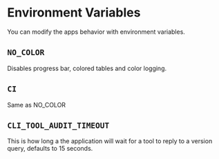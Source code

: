 # Environment Variables

You can modify the apps behavior with environment variables.

## `NO_COLOR`
Disables progress bar, colored tables and color logging.

## `CI`
Same as NO_COLOR

## `CLI_TOOL_AUDIT_TIMEOUT`
This is how long a the application will wait for a tool to reply to a version query, defaults to 15 seconds.